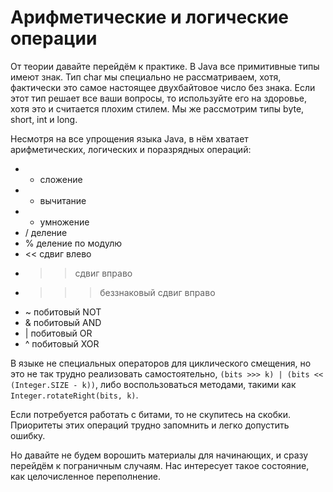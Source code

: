 Арифметические и логические операции
====================================

От теории давайте перейдём к практике. В Java все примитивные типы имеют знак. Тип char мы специально не рассматриваем, хотя, фактически это самое настоящее двухбайтовое число без знака. Если этот тип решает все ваши вопросы, то используйте его на здоровье, хотя это и считается плохим стилем. Мы же рассмотрим типы byte, short, int и long.

Несмотря на все упрощения языка Java, в нём хватает арифметических, логических и поразрядных операций:

*	+ сложение
*	- вычитание
*	* умножение
*	/ деление
*	% деление по модулю
*	<< сдвиг влево
*	>> сдвиг вправо
*	>>> беззнаковый сдвиг вправо
*	~ побитовый NOT
*	& побитовый AND
*	| побитовый OR
*	^ побитовый XOR

В языке не специальных операторов для циклического смещения, но это не так трудно реализовать самостоятельно, `(bits >>> k) | (bits << (Integer.SIZE - k))`, либо воспользоваться методами, такими как `Integer.rotateRight(bits, k)`.

Если потребуется работать с битами, то не скупитесь на скобки. Приоритеты этих операций трудно запомнить и легко допустить ошибку.

Но давайте не будем ворошить материалы для начинающих, и сразу перейдём к пограничным случаям. Нас интересует такое состояние, как целочисленное переполнение.
